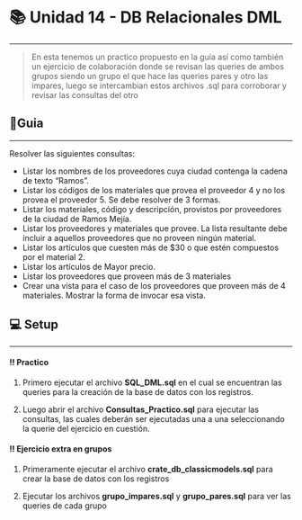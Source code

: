 # 📚 Unidad 14 - DB Relacionales DML 
---
>En esta tenemos un practico propuesto en la guía así como también un ejercicio de colaboración donde se revisan las queries de ambos grupos siendo un grupo el que hace las queries pares y otro las impares, luego se intercambian estos archivos .sql para corroborar y revisar las consultas del otro

## 📝Guia
---
Resolver las siguientes consultas:
* Listar los nombres de los proveedores cuya ciudad contenga
la cadena de texto “Ramos”.
* Listar los códigos de los materiales que provea el proveedor 4
y no los provea el proveedor 5. Se debe resolver de 3 formas.
* Listar los materiales, código y descripción, provistos por
proveedores de la ciudad de Ramos Mejía.
* Listar los proveedores y materiales que provee. La lista
resultante debe incluir a aquellos proveedores que no proveen
ningún material.
* Listar los artículos que cuesten más de $30 o que estén
compuestos por el material 2.
* Listar los artículos de Mayor precio.
* Listar los proveedores que proveen más de 3 materiales
* Crear una vista para el caso de los proveedores que proveen
más de 4 materiales. Mostrar la forma de invocar esa vista.

## 💻 Setup
---
#### ‼ Practico
1) Primero ejecutar el archivo **SQL_DML.sql** en el cual se encuentran las queries para la creación de la base de datos con los registros.

2) Luego abrir el archivo **Consultas_Practico.sql** para ejecutar las consultas, las cuales deberán ser ejecutadas una a una seleccionando la querie del ejercicio en cuestión.

#### ‼ Ejercicio extra en grupos
1) Primeramente ejecutar el archivo **crate_db_classicmodels.sql** para crear la base de datos con los registros

2) Ejecutar los archivos **grupo_impares.sql** y **grupo_pares.sql** para ver las queries de cada grupo